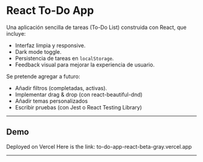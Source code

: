# React To-Do App

Una aplicación sencilla de tareas (To-Do List) construida con React, que incluye:
- Interfaz limpia y responsive.
- Dark mode toggle.
- Persistencia de tareas en `localStorage`.
- Feedback visual para mejorar la experiencia de usuario.

Se pretende agregar a futuro:
- Añadir filtros (completadas, activas).
- Implementar drag & drop (con react-beautiful-dnd)
- Añadir temas personalizados
- Escribir pruebas (con Jest o React Testing Library)
---

## Demo
Deployed on Vercel
Here is the link:
to-do-app-react-beta-gray.vercel.app


---
